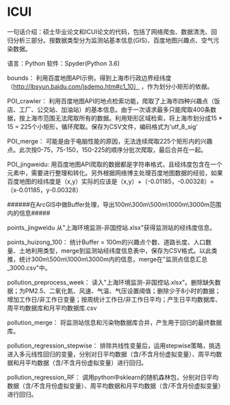 # ICUI
一句话介绍：硕士毕业论文和ICUI论文的代码，包括了网络爬虫、数据清洗、回归分析三部分。按数据类型分为监测站基本信息(GIS)、百度地图兴趣点、空气污染数据。

语言：Python
软件：Spyder(Python 3.6)

bounds：
利用百度地图API示例，得到上海市行政边界经纬度（http://lbsyun.baidu.com/jsdemo.htm#c1_10） ，作为划分小矩形的依据。

POI_crawler：
利用百度地图API的地点检索功能，爬取了上海市四种兴趣点（饭店、工厂、公交站、加油站）的基本信息。由于一次请求最多只能爬取400条数据，按上海市范围无法爬取所有的数据。利用矩形区域检索，将上海市划分成15 * 15 = 225个小矩形，循环爬取。保存为CSV文件，编码格式为'utf_8_sig'

POI_merge：
可能是由于电脑性能的原因，无法连续爬取225个矩形内的兴趣点。此次按0-75，75-150，150-225的顺序分批次爬取，最后合并在一起。

POI_jingweidu:
用百度地图API爬取的数据都是字符串格式，且经纬度包含在一个元素中，需要进行整理和转化。另外根据网络博主处理百度地图数据的经验，如果百度地图的经纬度是（x,y）实际的应该是（x,y）+（-0.01185，-0.00328）=（x-0.01185，y-0.00328）

######在ArcGIS中做Buffer处理，导出100m\300m\500m\1000m\3000m范围内的信息#####

points_jingweidu
从"上海环境监测-非国控站.xlsx"获得监测站的经纬度信息。

points_huizong_100：
统计Buffer = 100m的兴趣点个数、道路长度、人口数量、土地利用类型，merge到监测站经纬度信息表中，保存为CSV格式。以此类推，统计300m\500m\1000m\3000m内的信息，merge在"监测点信息汇总_3000.csv"中。

pollution_preprocess_week：
读入"上海环境监测-非国控站.xlsx"。删除缺失数据；为PM2.5、二氧化氮、风速、气温、气压设置阈值；删除少于8小时的数据；增加工作日/非工作日变量；按周统计工作日/非工作日平均；产生日平均数据库、周平均数据库和月平均数据库.csv

pollution_merge：
将监测站信息和污染物数据库合并，产生用于回归的最终数据库。

pollution_regression_stepwise：
排除共线性变量后，运用stepwise策略，挑选进入多元线性回归的变量，分别对日平均数据（含/不含月份虚拟变量）、周平均数据和月平均数据（含/不含月份虚拟变量）进行回归。

pollution_regression_RF：
调用python中sklearn的随机森林包，分别对日平均数据（含/不含月份虚拟变量）、周平均数据和月平均数据（含/不含月份虚拟变量）进行回归。
